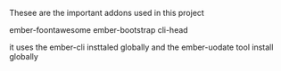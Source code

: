 Thesee are the important addons used in this project

ember-foontawesome
ember-bootstrap
cli-head

it uses the ember-cli insttaled globally and the ember-uodate tool install globally